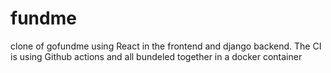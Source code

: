 # fundme
clone of gofundme using React in the frontend and django backend. The CI is using Github actions and all bundeled together in a docker container
